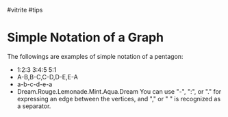#vitrite
#tips
# Simple Notation of a Graph
The followings are examples of simple notation of a pentagon:
* 1:2:3 3:4:5 5:1
* A-B,B-C,C-D,D-E,E-A
* a-b-c-d-e-a
* Dream.Rouge.Lemonade.Mint.Aqua.Dream
You can use "-", ":", or "." for expressing an edge between the vertices, and "," or " " is recognized as a separator.


